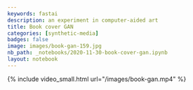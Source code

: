 ```yaml
---
keywords: fastai
description: an experiment in computer-aided art
title: Book cover GAN
categories: [synthetic-media]
badges: false
image: images/book-gan-159.jpg
nb_path: _notebooks/2020-11-30-book-cover-gan.ipynb
layout: notebook
---
```


<!--
#################################################
### THIS FILE WAS AUTOGENERATED! DO NOT EDIT! ###
#################################################
# file to edit: _notebooks/2020-11-30-book-cover-gan.ipynb
-->

<div class="container" id="notebook-container">
        
<div class="cell border-box-sizing text_cell rendered"><div class="inner_cell">
<div class="text_cell_render border-box-sizing rendered_html">
<p>{% include video_small.html url="/images/book-gan.mp4" %}</p>

</div>
</div>
</div>
</div>
 

<script type="application/vnd.jupyter.widget-state+json">
{"state": {}, "version_major": 2, "version_minor": 0}
</script>


